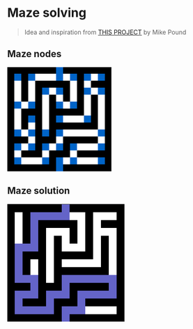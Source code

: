 # Maze solving
> Idea and inspiration from [THIS PROJECT](https://github.com/mikepound/mazesolving) by Mike Pound 

## Maze nodes
<img src="_Resources/assets/nodes.png">

## Maze solution
<img src="_Resources/assets/solution.png">
